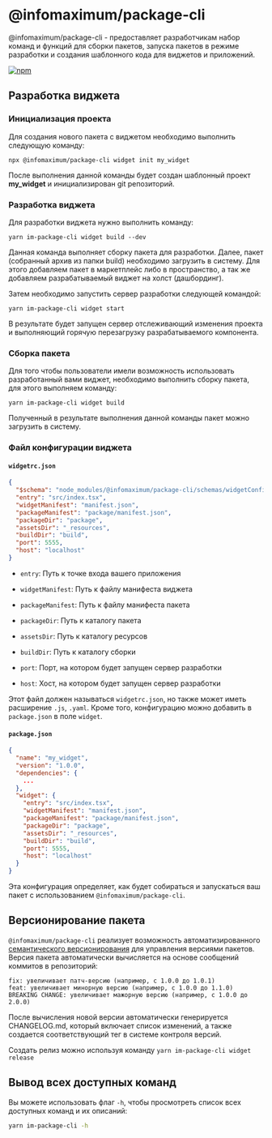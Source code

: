 # @infomaximum/package-cli

@infomaximum/package-cli - предоставляет разработчикам набор команд и функций для сборки пакетов, запуска пакетов в режиме разработки и создания шаблонного кода для виджетов и приложений.

<a href="https://www.npmjs.com/package/@infomaximum/package-cli">
    <img alt="npm" src="https://img.shields.io/npm/v/@infomaximum/package-cli?style=for-the-badge">
</a>

## Разработка виджета

### Инициализация проекта

Для создания нового пакета с виджетом необходимо выполнить следующую команду:

`npx @infomaximum/package-cli widget init my_widget`

После выполнения данной команды будет создан шаблонный проект **my_widget** и инициализирован git репозиторий.

### Разработка виджета

Для разработки виджета нужно выполнить команду:

`yarn im-package-cli widget build --dev`

Данная команда выполняет сборку пакета для разработки. Далее, пакет (собранный архив из папки build) необходимо загрузить в систему. Для этого добавляем пакет в маркетплейс либо в пространство, а так же добавляем разрабатываемый виджет на холст (дашбординг).

Затем необходимо запустить сервер разработки следующей командой:

`yarn im-package-cli widget start`

В результате будет запущен сервер отслеживающий изменения проекта и выполняющий горячую перезагрузку разрабатываемого компонента.

### Сборка пакета

Для того чтобы пользователи имели возможность использовать разработанный вами виджет, необходимо выполнить сборку пакета, для этого выполняем команду:

`yarn im-package-cli widget build`

Полученный в результате выполнения данной команды пакет можно загрузить в систему.

### Файл конфигурации виджета

#### **`widgetrc.json`**

```json
{
  "$schema": "node_modules/@infomaximum/package-cli/schemas/widgetConfigSchema.json",
  "entry": "src/index.tsx",
  "widgetManifest": "manifest.json",
  "packageManifest": "package/manifest.json",
  "packageDir": "package",
  "assetsDir": "_resources",
  "buildDir": "build",
  "port": 5555,
  "host": "localhost"
}
```

- `entry`: Путь к точке входа вашего приложения
- `widgetManifest`: Путь к файлу манифеста виджета

- `packageManifest`: Путь к файлу манифеста пакета

- `packageDir`: Путь к каталогу пакета

- `assetsDir`: Путь к каталогу ресурсов

- `buildDir`: Путь к каталогу сборки

- `port`: Порт, на котором будет запущен сервер разработки

- `host`: Хост, на котором будет запущен сервер разработки

Этот файл должен называться `widgetrc.json`, но также может иметь расширение `.js`, `.yaml`. Кроме того, конфигурацию можно добавить в `package.json` в поле `widget`.

#### **`package.json`**

```json
{
  "name": "my_widget",
  "version": "1.0.0",
  "dependencies": {
    ...
  },
  "widget": {
    "entry": "src/index.tsx",
    "widgetManifest": "manifest.json",
    "packageManifest": "package/manifest.json",
    "packageDir": "package",
    "assetsDir": "_resources",
    "buildDir": "build",
    "port": 5555,
    "host": "localhost"
  }
}
```

Эта конфигурация определяет, как будет собираться и запускаться ваш пакет с использованием `@infomaximum/package-cli`.

## Версионирование пакета

`@infomaximum/package-cli` реализует возможность автоматизированного [семантического версионирования](https://semver.org/lang/ru/) для управления версиями пакетов. Версия пакета автоматически вычисляется на основе сообщений коммитов в репозиторий:

    fix: увеличивает патч-версию (например, с 1.0.0 до 1.0.1)
    feat: увеличивает минорную версию (например, с 1.0.0 до 1.1.0)
    BREAKING CHANGE: увеличивает мажорную версию (например, с 1.0.0 до 2.0.0)

После вычисления новой версии автоматически генерируется CHANGELOG.md, который включает список изменений, а также создается соответствующий тег в системе контроля версий.

Создать релиз можно используя команду
`yarn im-package-cli widget release`

## Вывод всех доступных команд

Вы можете использовать флаг `-h`, чтобы просмотреть список всех доступных команд и их описаний:

```bash
yarn im-package-cli -h
```
